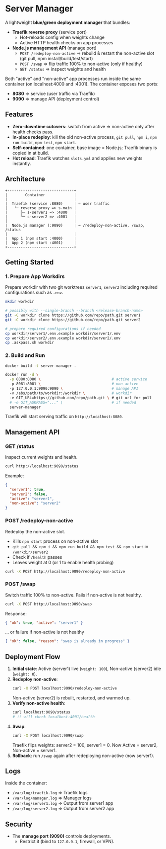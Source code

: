 # Server Manager

A lightweight **blue/green deployment manager** that bundles:

* **Traefik reverse proxy** (service port)
  * Hot-reloads config when weights change
  * Active HTTP health checks on app processes
* **Node.js management API** (manage port)
  * `POST /redeploy-non-active` =\> rebuild & restart the non-active slot  
  (git pull, npm install/build/test/start)
  * `POST /swap` =\> flip traffic 100% to non-active (only if healthy)
  * `GET /status` =\> inspect weights and health

Both "active" and "non-active" app processes run inside the same container (on localhost:4000 and :4001).
The container exposes two ports:

* **8080** =\> service (user traffic via Traefik)
* **9090** =\> manage API (deployment control)

## Features

* **Zero-downtime cutovers**: switch from active =\> non-active only after health checks pass.
* **In-place redeploy**: kill the old non-active process, `git pull`, `npm i`, `npm run build`, `npm test`, `npm start`.
* **Self-contained**: one container, base image = Node.js; Traefik binary is copied in at build.
* **Hot reload**: Traefik watches `slots.yml` and applies new weights instantly.

## Architecture

```
+------------------------------+
|        Container             |
|                              |
|  Traefik (service :8080)     | ← user traffic
|   └─ reverse_proxy => s-main |
|      ├─ s-server1 => :4000   |
|      └─ s-server2 => :4001   |
|                              |
|  Node.js manager (:9090)     | ← /redeploy-non-active, /swap, /status
|                              |
|  App 1 (npm start :4000)     |
|  App 2 (npm start :4001)     |
+------------------------------+
```

## Getting Started

### 1. Prepare App Workdirs

Prepare workdir with two git worktrees `server1`, `server2` including required configurations such as `.env`.

```sh
mkdir workdir

# possibly with --single-branch --branch <release-branch-name>
git -C workdir clone https://github.com/repo/path.git server1
git -C workdir clone https://github.com/repo/path.git server2

# prepare required configurations if needed
cp workdir/server1/.env.example workdir/server1/.env
cp workdir/server2/.env.example workdir/server2/.env
cp .askpass.sh workdir
```

### 2. Build and Run

```sh
docker build -t server-manager .

docker run -d \
  -p 8080:8080 \                                # active service
  -p 8081:8081 \                                # non-active
  -p 127.0.0.1:9090:9090 \                      # manage API
  -v /abs/path/to/workdir:/workdir \            # workdir
  -e GIT_URL=https://github.com/repo/path.git \ # git url for pull
  # -e GIT_ASKPASS="..." \                      # if needed
  server-manager
```

Traefik will start serving traffic on `http://localhost:8080`.

## Management API

### GET /status

Inspect current weights and health.

```sh
curl http://localhost:9090/status
```

Example:

```json
{
  "server1": true,
  "server2": false,
  "active": "server1",
  "non-active": "server2"
}
```

### POST /redeploy-non-active

Redeploy the non-active slot.

* Kills `npm start` process on non-active slot
* `git pull && npm i && npm run build && npm test && npm start` in `/workdir/server2`
* Check if `/health` passes
* Leaves weight at 0 (or 1 to enable health probing)

```sh
curl -X POST http://localhost:9090/redeploy-non-active
```

### POST /swap

Switch traffic 100% to non-active. Fails if non-active is not healthy.

```sh
curl -X POST http://localhost:9090/swap
```

Response:

```json
{ "ok": true, "active": "server1" }
```

... or failure if non-active is not healthy

```json
{ "ok": false, "reason": "swap is already in progress" }
```

## Deployment Flow

1. **Initial state**:
    Active (server1) live (`weight: 100`), Non-active (server2) idle (`weight: 0`).
2. **Redeploy non-active**:
    ```sh
    curl -X POST localhost:9090/redeploy-non-active
    ```
    Non-active (server2) is rebuilt, restarted, and warmed up.
3. **Verify non-active health**:
    ```sh
    curl localhost:9090/status
    # it will check localhost:4001/health
    ```
4. **Swap**:
    ```sh
    curl -X POST localhost:9090/swap
    ```
    Traefik flips weights: server2 = 100, server1 = 0.
    Now Active = server2, Non-active = server1.
5. **Rollback**: run `/swap` again after redeploying non-active (now server1).

## Logs

Inside the container:

* `/var/log/traefik.log` =\> Traefik logs
* `/var/log/manager.log` =\> Manager logs
* `/var/log/server1.log` =\> Output from server1 app
* `/var/log/server2.log` =\> Output from server2 app

## Security

* The **manage port (9090)** controls deployments.
  * Restrict it (bind to `127.0.0.1`, firewall, or VPN).
